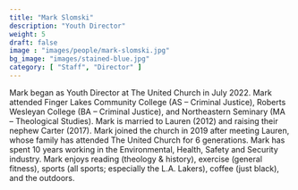 ```yaml
---
title: "Mark Slomski"
description: "Youth Director"
weight: 5
draft: false
image : "images/people/mark-slomski.jpg"
bg_image: "images/stained-blue.jpg"
category: [ "Staff", "Director" ]
---
```


Mark began as Youth Director at The United Church in July 2022. Mark attended Finger Lakes Community College (AS – Criminal Justice), Roberts Wesleyan College (BA – Criminal Justice), and Northeastern Seminary (MA – Theological Studies). Mark is married to Lauren (2012) and raising their nephew Carter (2017). Mark joined the church in 2019 after meeting Lauren, whose family has attended The United Church for 6 generations. Mark has spent 10 years working in the Environmental, Health, Safety and Security industry. Mark enjoys reading (theology & history), exercise (general fitness), sports (all sports; especially the L.A. Lakers), coffee (just black), and the outdoors.